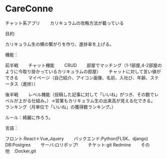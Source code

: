 # CareConne

チャット系アプリ　　
カリキュラムの攻略方法が載っている

目的:

カリキュラム生の横の繋がりを作り、進捗率を上げる。

機能：

前半戦　　
チャット機能　　
CRUD　　
部屋でマッチング（1-1部屋,4-2部屋のように今取り掛かっているカリキュラムの部屋）　　
チャットに対して言い値ができる　　
マイページ（自己紹介、アイコン画像、名前、入社び、年齢、ステータス（進捗））　　

後半戦　　
レベル機能（投稿した記事に対して「いいね」がつき、その数でレベルが上がる仕組み。）→営業もカリキュラム生の出来高が見える化できる。　　
ランキング（月単位で「いいね」の獲得数ランキング。）　　

ルール：綺麗に作ろう。

言語：

フロント:React＋Vue,Jquery　　
バックエンド:Python(FLSK、django)　　
DB:Postgres　　
サーバ:ロリポップ!　　
チケット:git Redmine　　
その他　:Docker,git　　




